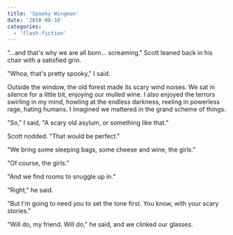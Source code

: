 ```yaml
---
title: 'Spooky Wingman'
date: '2018-08-10'
categories:
  - 'flash-fiction'
---
```


"...and that's why we are all born... screaming." Scott leaned back in his chair
with a satisfied grin.

<!-- truncate -->

"Whoa, that's pretty spooky," I said.

Outside the window, the old forest made its scary wind noises. We sat in silence
for a little bit, enjoying our mulled wine. I also enjoyed the terrors swirling
in my mind, howling at the endless darkness, reeling in powerless rage, hating
humans. I imagined we mattered in the grand scheme of things.

"So," I said, "A scary old asylum, or something like that."

Scott nodded. "That would be perfect."

"We bring some sleeping bags, some cheese and wine, the girls."

"Of course, the girls."

"And we find rooms to snuggle up in."

"Right," he said.

"But I'm going to need you to set the tone first. You know, with your scary
stories."

"Will do, my friend. Will do," he said, and we clinked our glasses.
